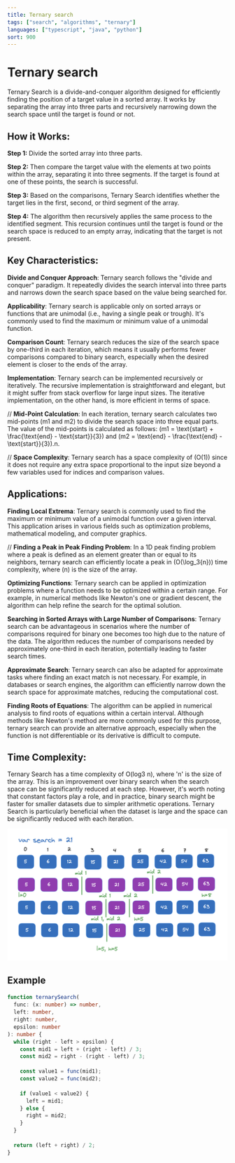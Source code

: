```yaml
---
title: Ternary search
tags: ["search", "algorithms", "ternary"]
languages: ["typescript", "java", "python"]
sort: 900
---
```


# Ternary search

Ternary Search is a divide-and-conquer algorithm designed for efficiently finding the position of a target value in a sorted array. It works by separating the array into three parts and recursively narrowing down the search space until the target is found or not.

## How it Works:

**Step 1:** Divide the sorted array into three parts.

**Step 2:** Then compare the target value with the elements at two points within the array, separating it into three segments. If the target is found at one of these points, the search is successful.

**Step 3:** Based on the comparisons, Ternary Search identifies whether the target lies in the first, second, or third segment of the array.

**Step 4:** The algorithm then recursively applies the same process to the identified segment. This recursion continues until the target is found or the search space is reduced to an empty array, indicating that the target is not present.

## Key Characteristics:

**Divide and Conquer Approach**: Ternary search follows the "divide and conquer" paradigm. It repeatedly divides the search interval into three parts and narrows down the search space based on the value being searched for.

**Applicability**: Ternary search is applicable only on sorted arrays or functions that are unimodal (i.e., having a single peak or trough). It's commonly used to find the maximum or minimum value of a unimodal function.

**Comparison Count**: Ternary search reduces the size of the search space by one-third in each iteration, which means it usually performs fewer comparisons compared to binary search, especially when the desired element is closer to the ends of the array.

**Implementation**: Ternary search can be implemented recursively or iteratively. The recursive implementation is straightforward and elegant, but it might suffer from stack overflow for large input sizes. The iterative implementation, on the other hand, is more efficient in terms of space.

// **Mid-Point Calculation**: In each iteration, ternary search calculates two mid-points (m1 and m2) to divide the search space into three equal parts. The value of the mid-points is calculated as follows: \(m1 = \text{start} + \frac{\text{end} - \text{start}}{3}\) and \(m2 = \text{end} - \frac{\text{end} - \text{start}}{3}\).n.

// **Space Complexity**: Ternary search has a space complexity of \(O(1)\) since it does not require any extra space proportional to the input size beyond a few variables used for indices and comparison values.

## Applications:

**Finding Local Extrema**: Ternary search is commonly used to find the maximum or minimum value of a unimodal function over a given interval. This application arises in various fields such as optimization problems, mathematical modeling, and computer graphics.

// **Finding a Peak in Peak Finding Problem**: In a 1D peak finding problem where a peak is defined as an element greater than or equal to its neighbors, ternary search can efficiently locate a peak in \(O(\log_3{n})\) time complexity, where \(n\) is the size of the array.

**Optimizing Functions**: Ternary search can be applied in optimization problems where a function needs to be optimized within a certain range. For example, in numerical methods like Newton's one or gradient descent, the algorithm can help refine the search for the optimal solution.

**Searching in Sorted Arrays with Large Number of Comparisons**: Ternary search can be advantageous in scenarios where the number of comparisons required for binary one becomes too high due to the nature of the data. The algorithm reduces the number of comparisons needed by approximately one-third in each iteration, potentially leading to faster search times.

**Approximate Search**: Ternary search can also be adapted for approximate tasks where finding an exact match is not necessary. For example, in databases or search engines, the algorithm can efficiently narrow down the search space for approximate matches, reducing the computational cost.

**Finding Roots of Equations**: The algorithm can be applied in numerical analysis to find roots of equations within a certain interval. Although methods like Newton's method are more commonly used for this purpose, ternary search can provide an alternative approach, especially when the function is not differentiable or its derivative is difficult to compute.

## Time Complexity:

Ternary Search has a time complexity of O(log3 n), where 'n' is the size of the array. This is an improvement over binary search when the search space can be significantly reduced at each step. However, it's worth noting that constant factors play a role, and in practice, binary search might be faster for smaller datasets due to simpler arithmetic operations. Ternary Search is particularly beneficial when the dataset is large and the space can be significantly reduced with each iteration.

![Ternary search](https://raw.githubusercontent.com/AndersDeath/holy-theory/main/images/ternary-search.png)

## Example

```typescript
function ternarySearch(
  func: (x: number) => number,
  left: number,
  right: number,
  epsilon: number
): number {
  while (right - left > epsilon) {
    const mid1 = left + (right - left) / 3;
    const mid2 = right - (right - left) / 3;

    const value1 = func(mid1);
    const value2 = func(mid2);

    if (value1 < value2) {
      left = mid1;
    } else {
      right = mid2;
    }
  }

  return (left + right) / 2;
}
```
